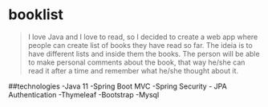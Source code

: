 # booklist

>I love Java and I love to read, so I decided to create a web app where people can create list of books they have read so far. The ideia is to have different
lists and inside them the books. The person will be able to make personal comments about the book, that way he/she can read it after a time and remember
what he/she thought about it. 

##technologies
-Java 11
-Spring Boot MVC
-Spring Security - JPA Authentication
-Thymeleaf
-Bootstrap
-Mysql
